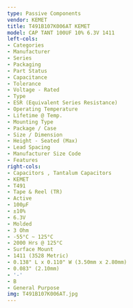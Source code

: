 ```yaml
---
type: Passive Components
vendor: KEMET
title: T491B107K006AT KEMET
model: CAP TANT 100UF 10% 6.3V 1411
left-cols:
- Categories
- Manufacturer
- Series
- Packaging 
- Part Status
- Capacitance
- Tolerance
- Voltage - Rated
- Type
- ESR (Equivalent Series Resistance)
- Operating Temperature
- Lifetime @ Temp.
- Mounting Type
- Package / Case
- Size / Dimension
- Height - Seated (Max)
- Lead Spacing
- Manufacturer Size Code
- Features
right-cols:
- Capacitors , Tantalum Capacitors
- KEMET
- T491
- Tape & Reel (TR) 
- Active
- 100µF
- ±10%
- 6.3V
- Molded
- 3 Ohm
- -55°C ~ 125°C
- 2000 Hrs @ 125°C
- Surface Mount
- 1411 (3528 Metric)
- 0.138" L x 0.110" W (3.50mm x 2.80mm)
- 0.083" (2.10mm)
- '-'
- B
- General Purpose
img: T491B107K006AT.jpg
---
```

